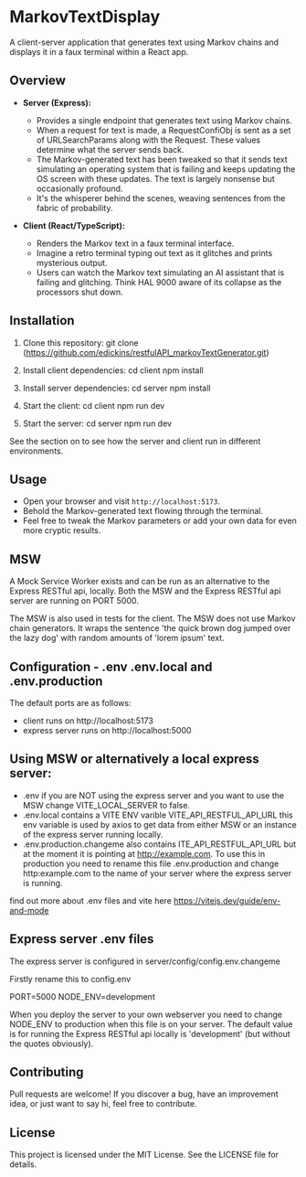 # MarkovTextDisplay

A client-server application that generates text using Markov chains and displays it in a faux terminal within a React app.

## Overview

- **Server (Express):**

  - Provides a single endpoint that generates text using Markov chains.
  - When a request for text is made, a RequestConfiObj is sent as a set of URLSearchParams along with the Request. These values determine what the server sends back.
  - The Markov-generated text has been tweaked so that it sends text simulating an operating system that is failing and keeps updating the OS screen with these updates. The text is largely nonsense but occasionally profound.
  - It's the whisperer behind the scenes, weaving sentences from the fabric of probability.

- **Client (React/TypeScript):**
  - Renders the Markov text in a faux terminal interface.
  - Imagine a retro terminal typing out text as it glitches and prints mysterious output.
  - Users can watch the Markov text simulating an AI assistant that is failing and glitching. Think HAL 9000 aware of its collapse as the processors shut down.

## Installation

1. Clone this repository:
   git clone (https://github.com/edickins/restfulAPI_markovTextGenerator.git)

2. Install client dependencies:
   cd client
   npm install

3. Install server dependencies:
   cd server
   npm install

4. Start the client:
   cd client
   npm run dev

5. Start the server:
   cd server
   npm run dev

See the section on <configuration> to see how the server and client run in different environments.

## Usage

- Open your browser and visit `http://localhost:5173`.
- Behold the Markov-generated text flowing through the terminal.
- Feel free to tweak the Markov parameters or add your own data for even more cryptic results.

## MSW

A Mock Service Worker exists and can be run as an alternative to the Express RESTful api, locally. Both the MSW and the Express RESTful api server are running on PORT 5000.

The MSW is also used in tests for the client.
The MSW does not use Markov chain generators. It wraps the sentence 'the quick brown dog jumped over the lazy dog' with random amounts of 'lorem ipsum' text.

## Configuration - .env .env.local and .env.production

The default ports are as follows:

- client runs on http://localhost:5173
- express server runs on http://localhost:5000

## Using MSW or alternatively a local express server:

- .env if you are NOT using the express server and you want to use the MSW change VITE_LOCAL_SERVER to false.
- .env.local contains a VITE ENV varible VITE_API_RESTFUL_API_URL
  this env variable is used by axios to get data from either MSW or an instance of the express server running locally.
- .env.production.changeme also contains ITE_API_RESTFUL_API_URL but at the moment it is pointing at http://example.com. To use this in production you need to rename this file .env.production and change http:example.com to the name of your server where the express server is running.

find out more about .env files and vite here https://vitejs.dev/guide/env-and-mode

## Express server .env files

The express server is configured in server/config/config.env.changeme

Firstly rename this to config.env

PORT=5000
NODE_ENV=development

When you deploy the server to your own webserver you need to change NODE_ENV to production when this file is on your server. The default value is for running the Express RESTful api locally is 'development' (but without the quotes obviously).

## Contributing

Pull requests are welcome! If you discover a bug, have an improvement idea, or just want to say hi, feel free to contribute.

## License

This project is licensed under the MIT License. See the LICENSE file for details.
